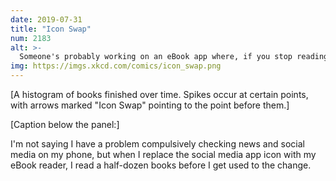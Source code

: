 ```yaml
---
date: 2019-07-31
title: "Icon Swap"
num: 2183
alt: >-
  Someone's probably working on an eBook app where, if you stop reading right before some plot twist happens, the app will wait a while and then send you a breaking news alert about what's happening, prompting you to open it and read the next few pages to learn more.
img: https://imgs.xkcd.com/comics/icon_swap.png
---
```

[A histogram of books finished over time. Spikes occur at certain points, with arrows marked "Icon Swap" pointing to the point before them.]

[Caption below the panel:]

I'm not saying I have a problem compulsively checking news and social media on my phone, but when I replace the social media app icon with my eBook reader, I read a half-dozen books before I get used to the change.